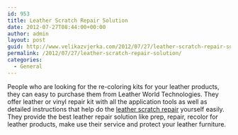 ```yaml
---
id: 953
title: Leather Scratch Repair Solution
date: 2012-07-27T08:44:00+00:00
author: admin
layout: post
guid: http://www.velikazvjerka.com/2012/07/27/leather-scratch-repair-solution/
permalink: /2012/07/27/leather-scratch-repair-solution/
categories:
  - General
---
```

People who are looking for the re-coloring kits for your leather products, they can easy to purchase them from Leather World Technologies. They offer leather or vinyl repair kit with all the application tools as well as detailed instructions that help do the [leather scratch repair](http://www.leatherworldtech.com/) yourself easily. They provide the best leather repair solution like prep, repair, recolor for leather products, make use their service and protect your leather furniture.